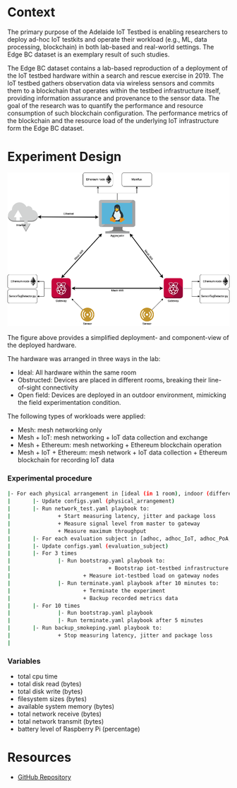 # Context

The primary purpose of the Adelaide IoT Testbed is enabling researchers to deploy ad-hoc IoT testkits and operate their workload (e.g., ML, data processing, blockchain) in both lab-based and real-world settings. The Edge BC dataset is an exemplary result of such studies. 

The Edge BC dataset contains a lab-based reproduction of a deployment of the IoT testbed hardware within a search and rescue exercise in 2019. The IoT testbed gathers observation data via wireless sensors and commits them to a blockchain that operates within the testbed infrastructure itself, providing information assurance and provenance to the sensor data. The goal of the research was to quantify the performance and resource consumption of such blockchain configuration. The performance metrics of the blockchain and the resource load of the underlying IoT infrastructure form the Edge BC dataset. 

# Experiment Design

![](/assets/img/EdgeBC-Implementation-Diagram.png)

The figure above provides a simplified deployment- and component-view of the deployed hardware. 

The hardware was arranged in three ways in the lab:
- Ideal: All hardware within the same room
- Obstructed: Devices are placed in different rooms, breaking their line-of-sight connectivity
- Open field: Devices are deployed in an outdoor environment, mimicking the field experimentation condition. 

The following types of workloads were applied:
- Mesh: mesh networking only
- Mesh + IoT: mesh networking + IoT data collection and exchange
- Mesh + Ethereum: mesh networking + Ethereum blockchain operation
- Mesh + IoT + Ethereum: mesh network + IoT data collection + Ethereum blockchain for recording IoT data

### Experimental procedure

```bash
|- For each physical arrangement in [ideal (in 1 room), indoor (different rooms), outdoor]
|		|- Update configs.yaml (physical_arrangement)
|		|- Run network_test.yaml playbook to:
|				+ Start measuring latency, jitter and package loss
|				+ Measure signal level from master to gateway
|				+ Measure maximum throughput
|		|- For each evaluation subject in [adhoc, adhoc_IoT, adhoc_PoA, adhoc_IoT_PoA]
|      	|- Update configs.yaml (evaluation_subject)
|      	|- For 3 times
|      			|- Run bootstrap.yaml playbook to:
|								+ Bootstrap iot-testbed infrastructure
|      					+ Measure iot-testbed load on gateway nodes
|      			|- Run terminate.yaml playbook after 10 minutes to:
|      					+ Terminate the experiment
|      					+ Backup recorded metrics data
|      	|- For 10 times
|      			|- Run bootstrap.yaml playbook
|      			|- Run terminate.yaml playbook after 5 minutes
|		|- Run backup_smokeping.yaml playbook to:
|				+ Stop measuring latency, jitter and package loss
|		
```

###  Variables
- total cpu time
- total disk read (bytes)
- total disk write (bytes)
- filesystem sizes (bytes)
- available system memory (bytes)
- total network receive (bytes)
- total network transmit (bytes)
- battery level of Raspberry Pi (percentage)

# Resources

- [GitHub Repository](https://github.com/CREST-Adelaide/LIEF-LIT-EdgeBC-Dataset)